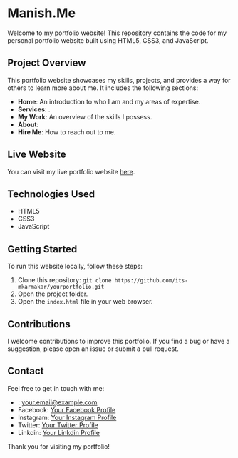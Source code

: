 # Manish.Me

Welcome to my portfolio website! This repository contains the code for my personal portfolio website built using HTML5, CSS3, and JavaScript.

## Project Overview

This portfolio website showcases my skills, projects, and provides a way for others to learn more about me. It includes the following sections:

- **Home**: An introduction to who I am and my areas of expertise.
- **Services**: .
- **My Work**: An overview of the skills I possess.
- **About**: 
- **Hire Me**: How to reach out to me.

## Live Website

You can visit my live portfolio website [here](https://yourportfolio.com).

## Technologies Used

- HTML5
- CSS3
- JavaScript

## Getting Started

To run this website locally, follow these steps:

1. Clone this repository: `git clone https://github.com/its-mkarmakar/yourportfolio.git`
2. Open the project folder.
3. Open the `index.html` file in your web browser.

## Contributions

I welcome contributions to improve this portfolio. If you find a bug or have a suggestion, please open an issue or submit a pull request.

## Contact

Feel free to get in touch with me:

- : your.email@example.com
- Facebook: [Your Facebook Profile](https://www.facebook.com/its.manishkarmakar)
- Instagram: [Your Instagram Profile](https://instagram.com/its_mkarmakar)
- Twitter: [Your Twitter Profile](https://twitter.com/Its_MKarmakar)
- Linkdin: [Your Linkdin Profile](https://www.linkedin.com/in/manishkarmakar)

Thank you for visiting my portfolio!

